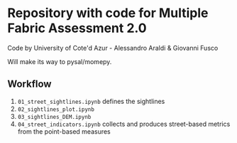 # Repository with code for Multiple Fabric Assessment 2.0

Code by University of Cote'd Azur - Alessandro Araldi & Giovanni Fusco

Will make its way to pysal/momepy.

## Workflow

1. `01_street_sightlines.ipynb` defines the sightlines
2. `02_sightlines_plot.ipynb`
3. `03_sightlines_DEM.ipynb`
4. `04_street_indicators.ipynb` collects and produces street-based metrics from the point-based measures